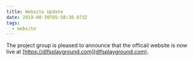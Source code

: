 ```yaml
---
title: Website Update
date: 2019-08-30T05:58:38.073Z
tags:
  - website
---
```

The project group is pleased to announce that the officail website is now live at [https://dlfsplayground.com](dlfsplayground.com).
